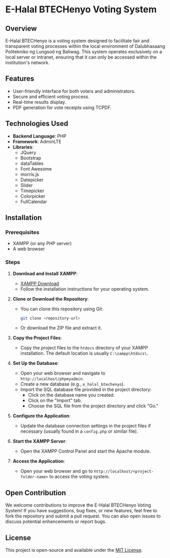 # E-Halal BTECHenyo Voting System

## Overview
E-Halal BTECHenyo is a voting system designed to facilitate fair and transparent voting processes within the local environment of Dalubhasaang Politekniko ng Lungsod ng Baliwag. This system operates exclusively on a local server or intranet, ensuring that it can only be accessed within the institution's network.

## Features
- User-friendly interface for both voters and administrators.
- Secure and efficient voting process.
- Real-time results display.
- PDF generation for vote receipts using TCPDF.

## Technologies Used
- **Backend Language**: PHP
- **Framework**: AdminLTE
- **Libraries**:
  - JQuery
  - Bootstrap
  - dataTables
  - Font Awesome
  - morris.js
  - Datepicker
  - Slider
  - Timepicker
  - Colorpicker
  - FullCalendar

## Installation

### Prerequisites
- XAMPP (or any PHP server)
- A web browser

### Steps
1. **Download and Install XAMPP**:
   - [XAMPP Download](https://www.apachefriends.org/index.html)
   - Follow the installation instructions for your operating system.

2. **Clone or Download the Repository**:
   - You can clone this repository using Git:
     ```bash
     git clone <repository-url>
     ```
   - Or download the ZIP file and extract it.

3. **Copy the Project Files**:
   - Copy the project files to the `htdocs` directory of your XAMPP installation. The default location is usually `C:\xampp\htdocs\`.

4. **Set Up the Database**:
   - Open your web browser and navigate to `http://localhost/phpmyadmin`.
   - Create a new database (e.g., `e_halal_btechenyo`).
   - Import the SQL database file provided in the project directory:
     - Click on the database name you created.
     - Click on the "Import" tab.
     - Choose the SQL file from the project directory and click "Go."

5. **Configure the Application**:
   - Update the database connection settings in the project files if necessary (usually found in a `config.php` or similar file).

6. **Start the XAMPP Server**:
   - Open the XAMPP Control Panel and start the Apache module.

7. **Access the Application**:
   - Open your web browser and go to `http://localhost/<project-folder-name>` to access the voting system.

## Open Contribution
We welcome contributions to improve the E-Halal BTECHenyo Voting System! If you have suggestions, bug fixes, or new features, feel free to fork the repository and submit a pull request. You can also open issues to discuss potential enhancements or report bugs.

## License
This project is open-source and available under the [MIT License](LICENSE).

